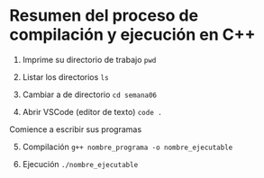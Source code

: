 ﻿# Resumen del proceso de compilación y ejecución en C++

1. Imprime su directorio de trabajo
 `pwd`

2. Listar los directorios
 `ls`

3. Cambiar a de directorio
    `cd semana06`

4. Abrir VSCode  (editor de texto)
   `code .`

Comience a escribir sus programas

5. Compilación
    `g++ nombre_programa -o nombre_ejecutable`

6. Ejecución
    `./nombre_ejecutable` 